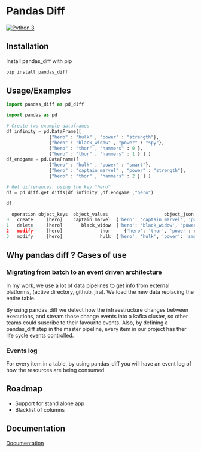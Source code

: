 
# Pandas Diff

[![Python 3](https://pyup.io/repos/github/jaimevalero/pandas_diff/python-3-shield.svg)](https://pyup.io/repos/github/jaimevalero/pandas_diff/)


## Installation

Install pandas_diff with pip

```bash
pip install pandas_diff
```


## Usage/Examples

```python
import pandas_diff as pd_diff

import pandas as pd

# Create two example dataframes
df_infinity = pd.DataFrame([
                {"hero" : "hulk" , "power" : "strength"},
                {"hero" : "black_widow" , "power" : "spy"},
                {"hero" : "thor" , "hammers" : 0 },
                {"hero" : "thor" , "hammers" : 1 } ] )
df_endgame = pd.DataFrame([
                {"hero" : "hulk" , "power" : "smart"},
                {"hero" : "captain marvel" , "power" : "strength"},
                {"hero" : "thor" , "hammers" : 2 } ] )

# Get differences, using the key "hero"
df = pd_diff.get_diffs(df_infinity ,df_endgame ,"hero")

df

  operation object_keys  object_values                     object_json                     attribute_changed old_value new_value
0   create     [hero]    captain marvel  {'hero': 'captain marvel', 'power': 'strength'...           NaN           NaN      NaN
1   delete     [hero]       black_widow  {'hero': 'black_widow', 'power': 'spy', 'hamme...           NaN           NaN      NaN
2   modify     [hero]              thor     {'hero': 'thor', 'power': nan, 'hammers': 2.0}       hammers             1        2
3   modify     [hero]              hulk  {'hero': 'hulk', 'power': 'smart', 'hammers': ...         power      strength    smart

```

## Why pandas diff ? Cases of use

### Migrating from batch to an event driven architecture

In my work, we use a lot of data pipelines to get info from external platforms, (active directory, github, jira). We load the new data replacing the entire table. 

By using pandas_diff we detect how the infraestructure changes between executions, and stream those change events into a kafka cluster, so other teams could suscribe to their favourite events. Also, by defining a pandas_diff step in the master pipeline, every item in our project has ther life cycle events controlled.

### Events log

For every item in a table, by using pandas_diff you will have an event log of how the resources are being consumed.

## Roadmap


* Support for stand alone app
* Blacklist of columns


## Documentation

[Documentation](https://pandas-diff.readthedocs.io/en/latest/)

